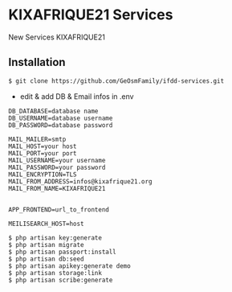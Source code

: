 # KIXAFRIQUE21 Services

New Services KIXAFRIQUE21

## Installation

```sh
$ git clone https://github.com/GeOsmFamily/ifdd-services.git
```

-   edit & add DB & Email infos in .env

```
DB_DATABASE=database name
DB_USERNAME=database username
DB_PASSWORD=database password

MAIL_MAILER=smtp
MAIL_HOST=your host
MAIL_PORT=your port
MAIL_USERNAME=your username
MAIL_PASSWORD=your password
MAIL_ENCRYPTION=TLS
MAIL_FROM_ADDRESS=infos@kixafrique21.org
MAIL_FROM_NAME=KIXAFRIQUE21


APP_FRONTEND=url_to_frontend

MEILISEARCH_HOST=host

```

```
$ php artisan key:generate
$ php artisan migrate
$ php artisan passport:install
$ php artisan db:seed
$ php artisan apikey:generate demo
$ php artisan storage:link
$ php artisan scribe:generate
```
